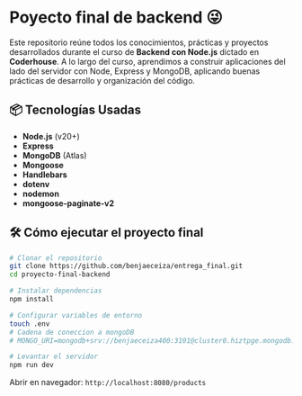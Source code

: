 # Poyecto final de backend 😜

Este repositorio reúne todos los conocimientos, prácticas y proyectos desarrollados durante el curso de **Backend con Node.js** dictado en **Coderhouse**. A lo largo del curso, aprendimos a construir aplicaciones del lado del servidor con Node, Express y MongoDB, aplicando buenas prácticas de desarrollo y organización del código.

## 📦 Tecnologías Usadas

- **Node.js** (v20+)
- **Express**
- **MongoDB** (Atlas)
- **Mongoose**
- **Handlebars**
- **dotenv**
- **nodemon**
- **mongoose-paginate-v2**

## 🛠 Cómo ejecutar el proyecto final

```bash
# Clonar el repositorio
git clone https://github.com/benjaeceiza/entrega_final.git
cd proyecto-final-backend

# Instalar dependencias
npm install

# Configurar variables de entorno
touch .env
# Cadena de coneccion a mongoDB
# MONGO_URI=mongodb+srv://benjaeceiza400:3101@cluster0.hiztpge.mongodb.net/?retryWrites=true&w=majority&appName=Cluster0

# Levantar el servidor
npm run dev
```

Abrir en navegador: `http://localhost:8080/products`
